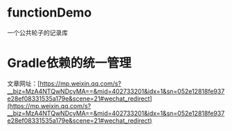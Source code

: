 # functionDemo
一个公共轮子的记录库

# Gradle依赖的统一管理
文章网址：[https://mp.weixin.qq.com/s?__biz=MzA4NTQwNDcyMA==&mid=402733201&idx=1&sn=052e12818fe937e28ef08331535a179e&scene=21#wechat_redirect](https://mp.weixin.qq.com/s?__biz=MzA4NTQwNDcyMA==&mid=402733201&idx=1&sn=052e12818fe937e28ef08331535a179e&scene=21#wechat_redirect)

